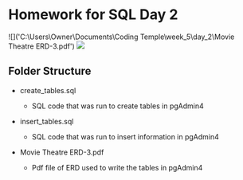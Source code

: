 # Homework for SQL Day 2

![]('C:\Users\Owner\Documents\Coding Temple\week_5\day_2\Movie Theatre ERD-3.pdf')
![]('https://github.com/Acronine/coding_temple_data_analytics/blob/main/week_5/day_2/Movie%20Theatre%20ERD-3.pdf')

## Folder Structure

- create_tables.sql
    - SQL code that was run to create tables in pgAdmin4

- insert_tables.sql
    - SQL code that was run to insert information in pgAdmin4

- Movie Theatre ERD-3.pdf
    - Pdf file of ERD used to write the tables in pgAdmin4
